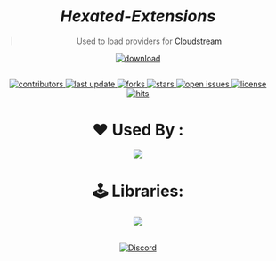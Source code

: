 <div align="center">

# *Hexated-Extensions*

> Used to load providers for [Cloudstream](https://github.com/recloudstream/cloudstream)

<a href="https://raw.githubusercontent.com/Riojio233/cloudstream-extensions-hexated/builds/repo.json">
 <img src="https://img.shields.io/badge/-DOWNLOAD%20EXTENSION-brightgreen" alt="download"/>
</a>

##

<!-- Badges -->
<p>
  <a href="https://github.com/AmineSoukara/EgyBest-Api/graphs/contributors">
    <img src="https://img.shields.io/github/contributors/hexated/cloudstream-extensions-hexated" alt="contributors" />
  </a>
  <a href="">
    <img src="https://img.shields.io/github/last-commit/hexated/cloudstream-extensions-hexated" alt="last update" />
  </a>
  <a href="https://github.com/hexated/cloudstream-extensions-hexated/network/members">
    <img src="https://img.shields.io/github/forks/hexated/cloudstream-extensions-hexated" alt="forks" />
  </a>
  <a href="https://github.com/hexated/cloudstream-extensions-hexated/stargazers">
    <img src="https://img.shields.io/github/stars/hexated/cloudstream-extensions-hexated" alt="stars" />
  </a>
  <a href="https://github.com/hexated/cloudstream-extensions-hexated/issues/">
    <img src="https://img.shields.io/github/issues/hexated/cloudstream-extensions-hexated" alt="open issues" />
  </a>
  <a href="https://github.com/hexated/cloudstream-extensions-hexated/blob/master/LICENSE">
    <img src="https://img.shields.io/github/license/hexated/cloudstream-extensions-hexated.svg" alt="license" />
  </a>
  <a href="https://github.com/AmineSoukara/EgyBest-API">
    <img src="https://hits.seeyoufarm.com/api/count/incr/badge.svg?url=https%3A%2F%2Fgithub.com%2Fhexated%2Fcloudstream-extensions-hexated&count_bg=%23FF0000&title_bg=%23555555&icon=tinder.svg&icon_color=%23FF0000&title=Hits&edge_flat=false" alt="hits" />
  </a>
</p>

##

# ❤️ Used By :

<a href="https://cloudstream.cf/"><img src="https://img.shields.io/badge/CloudStream-FF0000?style=flat&logo=kotlin&logoColor=black"></a>

# 🕹 Libraries:

<a href="https://github.com/AmineSoukara/Py-EgyBest-Api"><img src="https://img.shields.io/badge/Kotlin-8000FF?style=flat&logo=github&logoColor=white?logoWidth=100"></a>

##

[![Discord](https://invidget.switchblade.xyz/5Hus6fM)](https://discord.gg/5Hus6fM)

</div>


